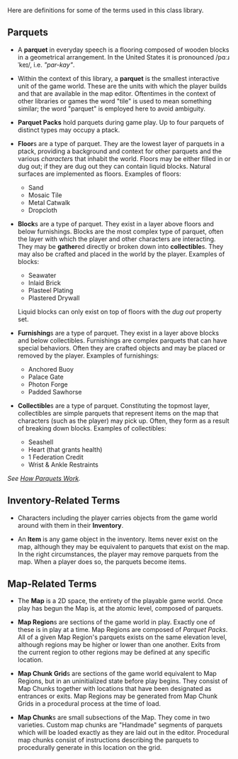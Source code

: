 Here are definitions for some of the terms used in this class library.

## Parquets

* A **parquet** in everyday speech is a flooring composed of wooden blocks in a geometrical arrangement.  In the United States it is pronounced /pɑːɹˈkeɪ/, i.e. *"par-kay"*.

* Within the context of this library, a **parquet** is the smallest interactive unit of the game world.  These are the units with which the player builds and that are available in the map editor.  Oftentimes in the context of other libraries or games the word "tile" is used to mean something similar; the word "parquet" is employed here to avoid ambiguity.

* **Parquet Packs** hold parquets during game play.  Up to four parquets of distinct types may occupy a ptack.

* **Floor**s are a type of parquet.  They are the lowest layer of parquets in a ptack, providing a background and context for other parquets and the various *character*s that inhabit the world.  Floors may be either filled in or dug out; if they are dug out they can contain liquid blocks.  Natural surfaces are implemented as floors.  Examples of floors:

    * Sand
    * Mosaic Tile
    * Metal Catwalk
    * Dropcloth

* **Block**s are a type of parquet.  They exist in a layer above floors and below furnishings.  Blocks are the most complex type of parquet, often the layer with which the player and other characters are interacting.  They may be **gather**ed directly or broken down into **collectible**s.  They may also be crafted and placed in the world by the player.  Examples of blocks:

    * Seawater
    * Inlaid Brick
    * Plasteel Plating
    * Plastered Drywall

    Liquid blocks can only exist on top of floors with the *dug out* property set.

* **Furnishing**s are a type of parquet.  They exist in a layer above blocks and below collectibles.  Furnishings are complex parquets that can have special behaviors.  Often they are crafted objects and may be placed or removed by the player.  Examples of furnishings:

    * Anchored Buoy
    * Palace Gate
    * Photon Forge
    * Padded Sawhorse

* **Collectible**s are a type of parquet.  Constituting the topmost layer, collectibles are simple parquets that represent items on the map that characters (such as the player) may pick up.  Often, they form as a result of breaking down blocks.  Examples of collectibles:

    * Seashell
    * Heart (that grants health)
    * 1 Federation Credit
    * Wrist & Ankle Restraints

*See [How Parquets Work](https://github.com/mxashlynn/Parquet/wiki/How-Parquets-Work).*

## Inventory-Related Terms

* Characters including the player carries objects from the game world around with them in their **Inventory**.

* An **Item** is any game object in the inventory.  Items never exist on the map, although they may be equivalent to parquets that exist on the map.  In the right circumstances, the player may remove parquets from the map.  When a player does so, the parquets become items.

## Map-Related Terms

* The **Map** is a 2D space, the entirety of the playable game world.  Once play has begun the Map is, at the atomic level, composed of parquets.

* **Map Region**s are sections of the game world in play.  Exactly one of these is in play at a time.  Map Regions are composed of *Parquet Packs*.  All of a given Map Region's parquets exists on the same elevation level, although regions may be higher or lower than one another.  Exits from the current region to other regions may be defined at any specific location.

* **Map Chunk Grid**s are sections of the game world equivalent to Map Regions, but in an uninitialized state before play begins.  They consist of Map Chunks together with locations that have been designated as entrances or exits.  Map Regions may be generated from Map Chunk Grids in a procedural process at the time of load.

* **Map Chunk**s are small subsections of the Map.  They come in two varieties.  Custom map chunks are "Handmade" segments of parquets which will be loaded exactly as they are laid out in the editor.  Procedural map chunks consist of instructions describing the parquets to procedurally generate in this location on the grid.
